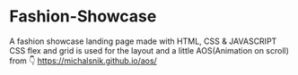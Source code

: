 # Fashion-Showcase
A fashion showcase landing page made with HTML, CSS & JAVASCRIPT
CSS flex and grid is used for the layout and a little AOS(Animation on scroll) from 👇
https://michalsnik.github.io/aos/
